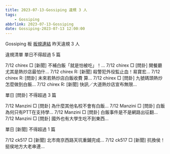 ```yaml
---
title: 2023-07-13-Gossiping 違規 3 人
tags:
    - Gossiping
abbrlink: 2023-07-13-Gossiping
date: Gossiping-2023-07-13 12:00:00
---
```

Gossiping 板 [板規連結](https://www.ptt.cc/bbs/Gossiping/M.1637425085.A.07D.html)
昨天違規 3 人
<!-- more -->

違規清單
單日不得超過 5 篇

7/12 chirex □ [新聞] 不補白飯「就是怕被吃」！…
7/12 chirex □ [問卦] 開餐廳尤其是熱炒店最怕什…
7/12 chirex R: [新聞] 殺警犯外役監止血！易寶宏…
7/12 chirex R: [問卦] 未來若熱炒店白飯收費 算…
7/12 chirex □ [問卦] 九號碼頭熱炒怎麼做到白飯…
7/12 chirex R: [新聞] 快訊／大道熱炒店宣布無限…

單日 [問卦] 不得超過 3 篇

7/12 Manzini □ [問卦] 為什麼其他名校不會有白飯…
7/12 Manzini □ [問卦] 白飯為何只有PTT在支持學…
7/12 Manzini □ [問卦] 白飯事件是不是網路出征翻…
7/12 Manzini □ [問卦] 國外也有大學生吃不到東西…

單日 [新聞] 不得超過 1 篇

7/12 ck517 □ [新聞] 北市南京西路天坑重鋪完成…
7/12 ck517 □ [新聞] 抗換侯！挺侯地方大老串連…